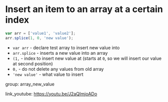 # Insert an item to an array at a certain index

```javascript
var arr = ['value1', 'value2'];
arr.splice(1, 0, 'new value');
```

- `var arr` - declare test array to insert new value into
- `arr.splice` - inserts a new value into an array
- `(1,` - index to insert new value at (starts at ```0```, so we will insert our value at second position)
- `0,` - do not delete any values from old array
- `'new value'` - what value to insert

group: array_new_value


link_youtube: https://youtu.be/J2aQImjoADo
